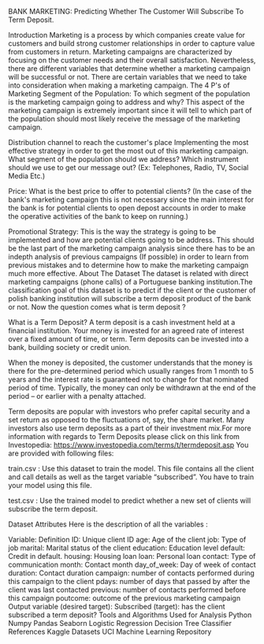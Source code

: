 BANK MARKETING: Predicting Whether The Customer Will Subscribe To Term Deposit.

Introduction
Marketing is a process by which companies create value for customers and build strong customer relationships in order to capture value from customers in return. Marketing campaigns are characterized by focusing on the customer needs and their overall satisfaction. Nevertheless, there are different variables that determine whether a marketing campaign will be successful or not. There are certain variables that we need to take into consideration when making a marketing campaign.
The 4 P's of Marketing
Segment of the Population: To which segment of the population is the marketing campaign going to address and why? This aspect of the marketing campaign is extremely important since it will tell to which part of the population should most likely receive the message of the marketing campaign.

Distribution channel to reach the customer's place
Implementing the most effective strategy in order to get the most out of this marketing campaign. What segment of the population should we address? Which instrument should we use to get our message out? (Ex: Telephones, Radio, TV, Social Media Etc.)

Price:
What is the best price to offer to potential clients? (In the case of the bank's marketing campaign this is not necessary since the main interest for the bank is for potential clients to open depost accounts in order to make the operative activities of the bank to keep on running.)

Promotional Strategy: 
This is the way the strategy is going to be implemented and how are potential clients going to be address. This should be the last part of the marketing campaign analysis since there has to be an indepth analysis of previous campaigns (If possible) in order to learn from previous mistakes and to determine how to make the marketing campaign much more effective.
About The Dataset
The dataset is related with direct marketing campaigns (phone calls) of a Portuguese banking institution.The classification goal of this dataset is to predict if the client or the customer of polish banking institution will subscribe a term deposit product of the bank or not. Now the question comes what is term deposit ?

What is a Term Deposit?
A term deposit is a cash investment held at a financial institution. Your money is invested for an agreed rate of interest over a fixed amount of time, or term. Term deposits can be invested into a bank, building society or credit union.

When the money is deposited, the customer understands that the money is there for the pre-determined period which usually ranges from 1 month to 5 years and the interest rate is guaranteed not to change for that nominated period of time. Typically, the money can only be withdrawn at the end of the period – or earlier with a penalty attached.

Term deposits are popular with investors who prefer capital security and a set return as opposed to the fluctuations of, say, the share market. Many investors also use term deposits as a part of their investment mix.For more information with regards to Term Deposits please click on this link from Investopedia: https://www.investopedia.com/terms/t/termdeposit.asp
You are provided with following files:

train.csv : Use this dataset to train the model. This file contains all the client and call details as well as the target variable “subscribed”. You have to train your model using this file.

test.csv : Use the trained model to predict whether a new set of clients will subscribe the term deposit.

Dataset Attributes
Here is the description of all the variables :

Variable: Definition
ID: Unique client ID
age: Age of the client
job: Type of job
marital: Marital status of the client
education: Education level
default: Credit in default.
housing: Housing loan
loan: Personal loan
contact: Type of communication
month: Contact month
day_of_week: Day of week of contact
duration: Contact duration
campaign: number of contacts performed during this campaign to the client
pdays: number of days that passed by after the client was last contacted
previous: number of contacts performed before this campaign
poutcome: outcome of the previous marketing campaign
Output variable (desired target):
Subscribed (target): has the client subscribed a term deposit?
Tools and Algorithms Used for Analysis
Python
Numpy
Pandas
Seaborn
Logistic Regression
Decision Tree Classifier
References
Kaggle Datasets
UCI Machine Learning Repository
